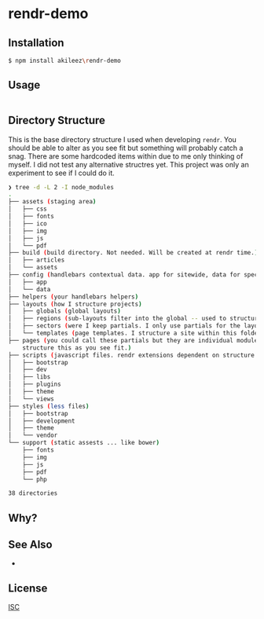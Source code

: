 # rendr-demo


## Installation
```bash
$ npm install akileez\rendr-demo
```

## Usage
```js

```

## Directory Structure

This is the base directory structure I used when developing `rendr`. You should be able to alter as you see
fit but something will probably catch a snag. There are some hardcoded items within due to me only thinking
of myself. I did not test any alternative structres yet. This project was only an experiment to see if I could do it.

```bash
❯ tree -d -L 2 -I node_modules
.
├── assets (staging area)
│   ├── css
│   ├── fonts
│   ├── ico
│   ├── img
│   ├── js
│   └── pdf
├── build (build directory. Not needed. Will be created at rendr time.)
│   ├── articles
│   └── assets
├── config (handlebars contextual data. app for sitewide, data for specific purposes)
│   ├── app
│   └── data
├── helpers (your handlebars helpers)
├── layouts (how I structure projects)
│   ├── globals (global layouts)
│   ├── regions (sub-layouts filter into the global -- used to structure individual pages/templates)
│   ├── sectors (were I keep partials. I only use partials for the layouts.)
│   └── templates (page templates. I structure a site within this folder)
├── pages (you could call these partials but they are individual modules used to fill in templates
    structure this as you see fit.)
├── scripts (javascript files. rendr extensions dependent on structure here. styles and support included)
│   ├── bootstrap
│   ├── dev
│   ├── libs
│   ├── plugins
│   ├── theme
│   └── views
├── styles (less files)
│   ├── bootstrap
│   ├── development
│   ├── theme
│   └── vendor
└── support (static assests ... like bower)
    ├── fonts
    ├── img
    ├── js
    ├── pdf
    └── php

38 directories
```

## Why?


## See Also
-

## License
[ISC](https://github.com/akileez/rendr-demo/blob/master/LICENSE)

